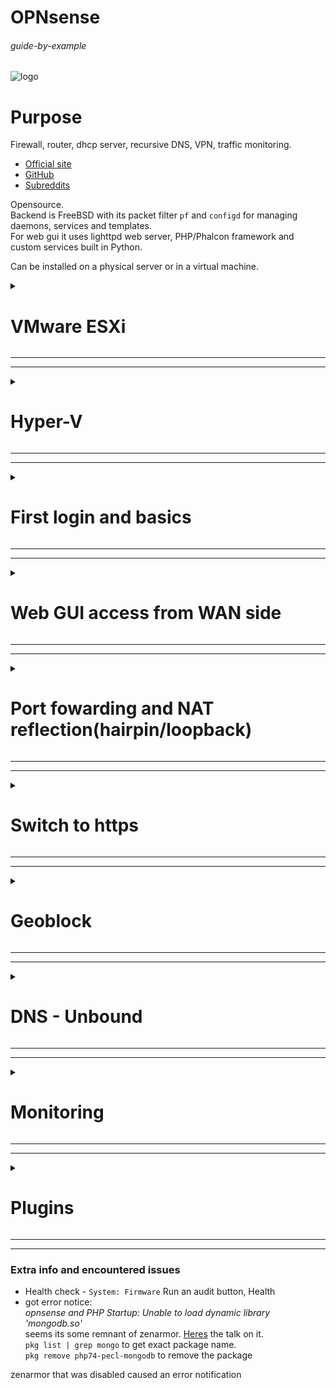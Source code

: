 # OPNsense

###### guide-by-example

![logo](https://i.imgur.com/3ROLmaz.png)

# Purpose

Firewall, router, dhcp server, recursive DNS, VPN, traffic monitoring.

* [Official site](https://opnsense.org/)
* [GitHub](https://github.com/opnsense)
* [Subreddits](https://www.reddit.com/r/opNsenseFirewall+opnsense/)

Opensource.<br>
Backend is FreeBSD with its packet filter `pf` and `configd`
for managing daemons, services and templates.<br>
For web gui it uses lighttpd web server, PHP/Phalcon framework
and custom services built in Python.

Can be installed on a physical server or in a virtual machine.

<details>
<summary><h1>VMware ESXi</h1></summary>

This setup is running on the free version of ESXi 7.0 U3<br>

#### Network setup

Two physical network cards - NICs

![esxi-network](https://i.imgur.com/xvjyF3a.gif)

* the default `vSwitch0` will be used for LAN side
* create new virtual switch - `vSwitch1-WAN`
* create new port group - `WAN Network`, assign to it `vSwitch1-WAN`

#### Virtual machine creation

* Guest OS family - Other
* Guest OS version - FreeBSD 13 or later versions (64-bit)
* CPU - 2 cores
* RAM - 2GB, for basic functionality, later can assign more 
* SCSI Controller 0 - LSI Logic SAS
* VM Options > Boot Options > Firmware - EFI

Afterwards, edit the VM, add network adapter connected to `WAN Network`

[Download](https://opnsense.org/download/) the latest opnsense - amd64, dvd,
extract iso, upload to ESXi datastore,
mount it in to the VMs dvd, check connect on boot

#### OPNsense installation in VM

Disconnect your current router and plug stuff in to the ESXi host.

* let it boot up
* login `root/opnsense`
* set interfaces, in ESXi VM overview you can see networks and MAC addresses 
* set IPs, wan is usually left alone with dhcp,<br>
  static ip for LAN and enable dhcp server running and give it range
* afterwards you should be able to access web gui
* log out
* log in as `installer/opnsense`
* click through installation leaving stuff at default except for password
* done

After the initial setup, install plugin `os-vmware`<br>
System > Firmware > Plugins

</details>

---
---

<details>
<summary><h1>Hyper-V</h1></summary>

Tested in windows 11 pro, v10.0.22621<br>

#### Network setup

Two physical network cards - NICs

![esxi-network](https://i.imgur.com/WnVQiZC.gif)

* the Default Switch will not be used.
* create new virtual switch - `WAN`<br>
  `external`, unchecked - *Allow management operating system to share this network adapter*<br>
  set correct physical NIC
* create new virtual switch - `LAN`<br>
  `external`, set correct physical NIC<br>

A cable with a live device at the end must be connected to LAN NIC 
for that LAN part of setup to start working.

#### Virtual machine creation

[Download](https://opnsense.org/download/) the latest opnsense - amd64, dvd,
extract 

* generation 2
* firmware > security > turn off secure boot
* SCSI Controller add DVD and mount opnsense iso
* 2 cores, 2GB ram, for basic functionality, later can assign more 
* add two virtual NICs, assign WAN and LAN virtual switches
* firmware boot order change
* turn off automatic checkpoints
* automatic stop action - shutdown

Start the VM


#### OPNsense installation in VM

Disconnect your current router and plug stuff in to the ESXi host.

* let it boot up
* login `installer/opnsense`
* click through the install process
  * UFS
  * disk
  * 8GB for swap
  * keep default password for now
  * set the interfaces, in hyperv you can check mac addresses
* set IPs, wan is usually left alone with dhcp,<br>
  static ip for LAN and enable dhcp server running and give it range
* afterwards you should be able to access web gui
* log out
* done

No need to install some hyperv plugin after the installation,
its included automaticly.

**In case of disconnect of LAN side cable/switch, the hyperv host also loses connection**<br>
Even if one might think it should work - WAN side is there, firewall is running,
but it's the way hyperv external vswitches work. The physical NIC must be alive.<br>
If the switch would be `internal` then it would be entirely virtual and independent
of physical NIC state, but in host windows network connections,
one cant bridge internal and external, switches nor NICs.<br>
One way to solve this mild annoyance is to have external WAN, internal LAN1,
and external LAN2. LAN1 and LAN2 would be
[bridged in opnsense](https://docs.opnsense.org/manual/how-tos/lan_bridge.html).
But seems this is rather cpu intensive and not recommended.<br>
So I guess its living with this.

</details>

---
---

<details>
<summary><h1>First login and basics</h1></summary>

* click through wizzard, keep mostly defaults
  * hostname, DNS use 8.8.8.8 and/or 1.1.1.1
  * timezone and ntp server
  * WAN - DHCP , defaults
  * LAN - set network and mask, I prefer 10.0.X.1
  * root password
* Update
* 

</details>

---
---

<details>
<summary><h1>Web GUI access from WAN side</h1></summary>

For example in cases where the only thing under protection of opnsense
are some VMs on a hypervisor, but managment is easier done from the host.<br>
Or if the risk is acceptabale,hoping random port, long password for a non-root user,
and maybe some IP restrictios will be enough.

- `pfctl -d` disables firewall and allows immediate web gui access on the WAN IP.<br>
  A restart of opnsense will always re-enable packet filtering
- Disable `Block private networks` in `Interfaces: [WAN]`.
- Set up a firewall rule that allows WAN traffic in `Firewall: Rules: WAN`<br>
  Add new rule; everything is left default except the `Destination`
  is set to `This Firewall`.<br>
  Can also enable `Log packets that are handled by this rule` if use of this rule
  should be visible in `Firewall: Log Files: Live View`.
- Turn on `Disable reply-to` in `Firewall: Settings: Advanced`,<br>
  otherwise connections made from the same network will not get through.<br>
  Some [read on this.](https://forum.opnsense.org/index.php?topic=15900.0)
- Reboot.<br>
  Afterwards opnsense should be accessible on WAN IP, without the need for `pfctl -d`.

For some harderining of security.

* Change the default web gui port in `System: Settings: Administration`.<br>
  From `443` to something random in range of 1024-65k, something like 32179.<br>
  Afterwards to access opnsense the port must be added to the url `<IP>:32179`
* Turn off `HTTP Redirect` in `System: Settings: Administration`.<br>
  This only allows https encrypted communication.
* Create a new user; add to administrators; disable `root` user
  in `System: Access: Users`.<br>
  Brute forcing username and password is more difficult than brute force
  password for a known user `root`.
* Adjust the firewall WAN rule to be more restrictive.<br>
  Instead of `source` being `any`, setting a specific single machine IP.<br>
  Either right in the rule with `Single host or Network` and `192.168.1.200/32`,<br>
  or setting up an alias in `Firewall: Aliases`, setting IP in the `Content` field

</details>

---
---

<details>
<summary><h1>Port fowarding and NAT reflection(hairpin/loopback)</h1></summary>

[source](https://forum.opnsense.org/index.php?topic=8783.0)

### NAT reflection

When you write `a.example.com` in to your browser,
you are asking a DNS server for an IP address.
When selfhosting that `a.example.com` it will give you your own public IP,
and most consumer routers don't allow this loopback, where your requests
should go out and then right back.<br>
So a solution for above-consumer-level routers/firewalls is to just have 
checkboxes about NAT reflection, also called hairpin NAT or a NAT loopback.

`Firewall: Settings: Advanced`
- Reflection for port forwards: `Enabled`
- Reflection for 1:1: `Disabled`
- Automatic outbound NAT for Reflection: `Enabled`

*extra info:*<br>
Many consider NAT reflection to be a hack that should not be used.<br>
That the correct way is split DNS, where you maintain separate DNS records for
LAN side so that `a.example.com` points directly to some local ip.
Reason being that this way machines on LAN side that use FQDN(a.example.com)
to access other machine on LAN are not hitting the firewall with traffic
that goes between them.
But IMO in small scale selfhosted setup its perfectly fine
and it requires far less management.

### Port Forwarding:

a host with IP 192.168.1.200, with port 3100 open TCP<br>
want to port forward from the outside 3200 to 3100

- set up Aliases in `Firewall: Aliases`<br>
  - name: A short friendly name for the IP address you're aliasing. I'll call it "media-server"
  - type: Host(s)
  - Aliases: Input 192.168.1.200

- register the portforwarding in `Firewall: NAT: Port Forward`<br>
  - Interface: `WAN`
  - TCP/IP Version: `IPv4`
  - Protocol: `TCP`
  - Under `Source > Advanced`:<br>
    - Source / Invert: `Unchecked`
    - Source: `Any`
    - Source Port Range: `any to any`
  - Destination / Invert: `Unchecked`
  - Destination: `WAN address`
  - Destination Port range: `(other) 3200 to (other) 3200`
  - Redirect target IP: `Alias "media-server"`
  - Redirect target Port: `(other) 3100`

</details>

---
---


<details>
<summary><h1>Switch to https</h1></summary>

Not really needed. More like an exercise.
But hey, its extra protection from someone snooping
who is already on the LAN side I guess.

### on cloudflare

* create dns record `fw.example.com`
* get user ID - its in the url when you are on cloudflare dashboard, looks like 0122db3h3824893914169c9c4f919747f
* in My Profile >  Api Tokens > get Global API Key
* in My Profile >  Api Tokens > create token that looks [like this](https://i.imgur.com/pRelkUu.png)
    * zone/zone/read
    * zone/dns/edit
    * include all zones

### in opnsense acme plugin

* download acme plugin
* Services: ACME Client: Accounts - create account with your email
  where notifications about certs can go
* Services: ACME Client: Challenge Types - create new dns challange with info
  you gathered from cloudflare,
  looks something [like this](https://i.imgur.com/bYZ6pTj.png)
* Services: ACME Client: Certificates - create new certificate,
  stuff is just picked from the drop down menus,
  [looks like this](https://i.imgur.com/MC1kBCV.png)
* now check logs if request went through on its own, or just click small icon
  to force renew the certificate, in logs in matter of a minute
  there should be some either success or fail

### in opnsense Services: Unbound DNS: General

* add an override - so that the fw.example.com points to your local ip
  instead of going out, [looks like this](https://i.imgur.com/vqT9t3Y.png)

### in opnsense System: Settings: Administration

* Alternate Hostnames - add your fw.example.com
* SSL Certificate -  pick from dropdown menu your certificate
* apply changes
* switch radio buttons at the top from http to https if its not already.<br>
  The previous steps should be done as opnsense will want to reload gui

### automatic renewal

* `Services: ACME Client: Settings` - click tab - `Update Schedule`<br>
  opens `System: Settings: Cron` where renewal schedule in cron format is set<br>
* everything is left default, only changing hours=`3` and months=`*/2`<br>
  this sets schedule to every other month at 3 after midnight.
* cant tell yet if its working or not, got to wait few months and check

now from local LAN side one can access web gui with https://fw.example.com
and its an encrypted communication between the browser and the firewall

</details>

---
---

<details>
<summary><h1>Geoblock</h1></summary>

Lock out the entire world from your network, except for your own country.
Great security benefits, but if you dont use
[dns challenge](https://github.com/DoTheEvo/selfhosted-apps-docker/tree/master/caddy_v2#caddy-dns-challenge)
you might have issues with https certificates renewal and other stuff
that initiates connection from the outside.

Following [the official documentation](https://docs.opnsense.org/manual/how-tos/maxmind_geo_ip.html)

### on maxmind.com

* register account on [maxmind.com](https://www.maxmind.com/en/geolite2/signup),
  this will give access to info which IP ranges belong to which country
* in the freshly created maxmind account generate new license
* in this url replace `My_License_key` with your actual license key<br>
  `https://download.maxmind.com/app/geoip_download?edition_id=GeoLite2-Country-CSV&license_key=My_License_key&suffix=zip`
* paste it in browser, if its working it should download zip file with the IP info 

### in opnsense

* Firewall: Aliases: GeoIP tab - paste the url, click apply
* switch to Aliases tab, create new geoip alias and select your own country<br>
  [something like this](https://i.imgur.com/vu2slRd.png)
* Firewall: Rules: WAN - create new rule<br>
  block; source invert; source geoip alias we created;
  enable log packets that are handled by this rule; add description<br>
  [something like this](https://i.imgur.com/qi7sL9J.png)

Observe it in action in Firewall: Log Files: Live View   

If you host anything with a website you can test if its working by using
opera build in vpn, or by using some
[online web site testers](https://www.webpagetest.org/).
Assuming you are not in the country from which these run their test.
 
</details>

---
---

<details>
<summary><h1>DNS - Unbound</h1></summary>

Build in DNS server, enabled by default, listening at port 53

Services: Unbound DNS: General

</details>

---
---

<details>
<summary><h1>Monitoring</h1></summary>

### ARP table

Interfaces: Diagnostics: ARP Table<br>

### live view of connections

Firewall: Log Files: Live View<br>
Great tool to investigate settings and behavior with it's filter
and autorefresh on/off and up to 20k last entries.<br>
Must **enable logging** for a rule to be visible there.

* checking out a specific firewall rule latest use<br>
  `label` `contains` `some string from the rules description`<br>
* targeting specific ip on the LAN, for example docker host<br>
  `dst` `is` `192.168.19.200`<br> 
  or ip address of a reverse proxy in docker, for me it was `10.36.44.8`
* or specific port, like for minecraft
  port is 25565
* controlling for direction and understanding the concept
  - 🡪 IN means in to a firewall, 🡨 OUT means out of a firewall
  - the interfaces WAN/LAN, give the meaning to these IN/OUT directions
  - IN on LAN interface means traffic is leaving LAN and heading out through firewall
  - IN on WAN interface means traffic is coming in to 
  - OUT on LAN means its leaving firewall and heading to LAN 
  - OUT on WAN means its leaving firewall and heading to the WAN side

</details>

---
---

<details>
<summary><h1>Plugins</h1></summary>

* os-vnstat to have some general idea about traffic

</details>

---
---

### Extra info and encountered issues

* Health check - `System: Firmware` Run an audit button, Health
* got error notice:<br>
  *opnsense and PHP Startup: Unable to load dynamic library 'mongodb.so'*<br>
  seems its some remnant of zenarmor.
  [Heres](https://forum.opnsense.org/index.php?topic=29721.0) the talk on it.<br>
  `pkg list | grep mongo` to get exact package name.<br>
  `pkg remove php74-pecl-mongodb` to remove the package

 
zenarmor that was disabled caused an error notification<br>
  
